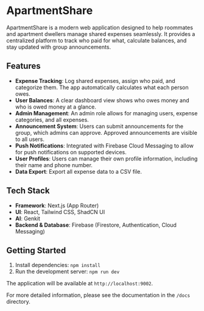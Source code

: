 # ApartmentShare

ApartmentShare is a modern web application designed to help roommates and apartment dwellers manage shared expenses seamlessly. It provides a centralized platform to track who paid for what, calculate balances, and stay updated with group announcements.

## Features

- **Expense Tracking**: Log shared expenses, assign who paid, and categorize them. The app automatically calculates what each person owes.
- **User Balances**: A clear dashboard view shows who owes money and who is owed money at a glance.
- **Admin Management**: An admin role allows for managing users, expense categories, and all expenses.
- **Announcement System**: Users can submit announcements for the group, which admins can approve. Approved announcements are visible to all users.
- **Push Notifications**: Integrated with Firebase Cloud Messaging to allow for push notifications on supported devices.
- **User Profiles**: Users can manage their own profile information, including their name and phone number.
- **Data Export**: Export all expense data to a CSV file.

## Tech Stack

- **Framework**: Next.js (App Router)
- **UI**: React, Tailwind CSS, ShadCN UI
- **AI**: Genkit
- **Backend & Database**: Firebase (Firestore, Authentication, Cloud Messaging)

## Getting Started

1.  Install dependencies: `npm install`
2.  Run the development server: `npm run dev`

The application will be available at `http://localhost:9002`.

For more detailed information, please see the documentation in the `/docs` directory.
